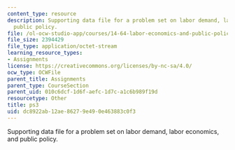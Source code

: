 ```yaml
---
content_type: resource
description: Supporting data file for a problem set on labor demand, labor economics,  and
  public policy.
file: /ol-ocw-studio-app/courses/14-64-labor-economics-and-public-policy-fall-2009/dc8922ab12ae86279e490e463883c0f3_ps3.dta
file_size: 2394429
file_type: application/octet-stream
learning_resource_types:
- Assignments
license: https://creativecommons.org/licenses/by-nc-sa/4.0/
ocw_type: OCWFile
parent_title: Assignments
parent_type: CourseSection
parent_uid: 010c6dcf-1d6f-aefc-1d7c-a1c6b989f19d
resourcetype: Other
title: ps3
uid: dc8922ab-12ae-8627-9e49-0e463883c0f3
---
```

Supporting data file for a problem set on labor demand, labor economics,  and public policy.
